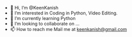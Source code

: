 - 👋 Hi, I’m @KeenKanish
- 👀 I’m interested in Coding in Python, Video Editing.
- 🌱 I’m currently learning Python
- 💞️ I’m looking to collaborate on ...
- 📫 How to reach me Mail me at keenkanish@gmail.com

<!---
KeenKanish/KeenKanish is a ✨ special ✨ repository because its `README.md` (this file) appears on your GitHub profile.
You can click the Preview link to take a look at your changes.
--->
